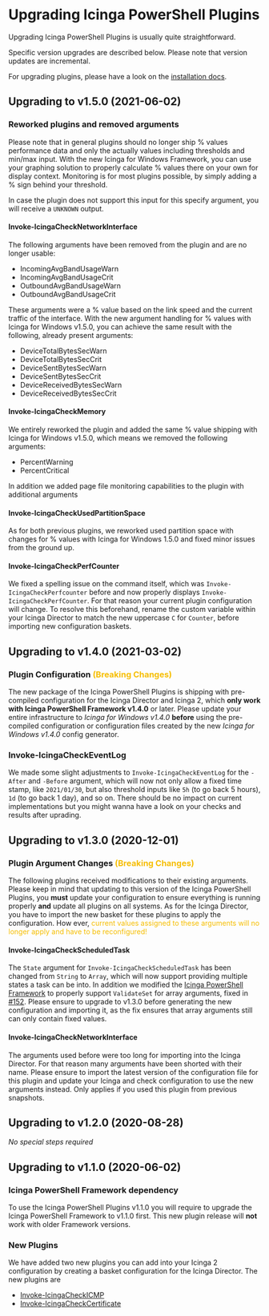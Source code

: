 # Upgrading Icinga PowerShell Plugins

Upgrading Icinga PowerShell Plugins is usually quite straightforward.

Specific version upgrades are described below. Please note that version updates are incremental.

For upgrading plugins, please have a look on the [installation docs](02-Installation.md).

## Upgrading to v1.5.0 (2021-06-02)

### Reworked plugins and removed arguments

Please note that in general plugins should no longer ship % values performance data and only the actually values including thresholds and min/max input. With the new Icinga for Windows Framework, you can use your graphing solution to properly calculate % values there on your own for display context. Monitoring is for most plugins possible, by simply adding a % sign behind your threshold.

In case the plugin does not support this input for this specify argument, you will receive a `UNKNOWN` output.

#### Invoke-IcingaCheckNetworkInterface

The following arguments have been removed from the plugin and are no longer usable:

* IncomingAvgBandUsageWarn
* IncomingAvgBandUsageCrit
* OutboundAvgBandUsageWarn
* OutboundAvgBandUsageCrit

These arguments were a % value based on the link speed and the current traffic of the interface. With the new argument handling for % values with Icinga for Windows v1.5.0, you can achieve the same result with the following, already present arguments:

* DeviceTotalBytesSecWarn
* DeviceTotalBytesSecCrit
* DeviceSentBytesSecWarn
* DeviceSentBytesSecCrit
* DeviceReceivedBytesSecWarn
* DeviceReceivedBytesSecCrit

#### Invoke-IcingaCheckMemory

We entirely reworked the plugin and added the same % value shipping with Icinga for Windows v1.5.0, which means we removed the following arguments:

* PercentWarning
* PercentCritical

In addition we added page file monitoring capabilities to the plugin with additional arguments

#### Invoke-IcingaCheckUsedPartitionSpace

As for both previous plugins, we reworked used partition space with changes for % values with Icinga for Windows 1.5.0 and fixed minor issues from the ground up.

#### Invoke-IcingaCheckPerfCounter

We fixed a spelling issue on the command itself, which was `Invoke-IcingaCheckPerfcounter` before and now properly displays `Invoke-IcingaCheckPerfCounter`. For that reason your current plugin configuration will change.
To resolve this beforehand, rename the custom variable within your Icinga Director to match the new uppercase `C` for `Counter`, before importing new configuration baskets.

## Upgrading to v1.4.0 (2021-03-02)

### Plugin Configuration <span style="color:#F6BE00">(Breaking Changes)</span>

The new package of the Icinga PowerShell Plugins is shipping with pre-compiled configuration for the Icinga Director and Icinga 2, which **only work with Icinga PowerShell Framework v1.4.0** or later. Please update your entire infrastructure to *Icinga for Windows v1.4.0* **before** using the pre-compiled configuration or configuration files created by the new *Icinga for Windows v1.4.0* config generator.

### Invoke-IcingaCheckEventLog

We made some slight adjustments to `Invoke-IcingaCheckEventLog` for the `-After` and `-Before` argument, which will now not only allow a fixed time stamp, like `2021/01/30`, but also threshold inputs like `5h` (to go back 5 hours), `1d` (to go back 1 day), and so on. There should be no impact on current implementations but you might wanna have a look on your checks and results after uprading.

## Upgrading to v1.3.0 (2020-12-01)

### Plugin Argument Changes <span style="color:#F6BE00">(Breaking Changes)</span>

The following plugins received modifications to their existing arguments. Please keep in mind that updating to this version of the Icinga PowerShell Plugins, you **must** update your configuration to ensure everything is running properly **and** update all plugins on all systems. As for the Icinga Director, you have to import the new basket for these plugins to apply the configuration. How ever, <span style="color:#F6BE00">current values assigned to these arguments will no longer apply and have to be reconfigured!</span>

#### Invoke-IcingaCheckScheduledTask

The `State` argument for `Invoke-IcingaCheckScheduledTask` has been changed from `String` to `Array`, which will now support providing multiple states a task can be into. In addition we modified the [Icinga PowerShell Framework](https://github.com/Icinga/icinga-powershell-framework) to properly support `ValidateSet` for array arguments, fixed in [#152](https://github.com/Icinga/icinga-powershell-framework/pull/152). Please ensure to upgrade to v1.3.0 before generating the new configuration and importing it, as the fix ensures that array arguments still can only contain fixed values.

#### Invoke-IcingaCheckNetworkInterface

The arguments used before were too long for importing into the Icinga Director. For that reason many arguments have been shorted with their name. Please ensure to import the latest version of the configuration file for this plugin and update your Icinga and check configuration to use the new arguments instead. Only applies if you used this plugin from previous snapshots.

## Upgrading to v1.2.0 (2020-08-28)

*No special steps required*

## Upgrading to v1.1.0 (2020-06-02)

### Icinga PowerShell Framework dependency

To use the Icinga PowerShell Plugins v1.1.0 you will require to upgrade the Icinga PowerShell Framework to v1.1.0 first. This new plugin release will **not** work with older Framework versions.

### New Plugins

We have added two new plugins you can add into your Icinga 2 configuration by creating a basket configuration for the Icinga Director. The new plugins are

* [Invoke-IcingaCheckICMP](https://icinga.com/docs/windows/latest/plugins/doc/plugins/08-Invoke-IcingaCheckICMP/)
* [Invoke-IcingaCheckCertificate](https://icinga.com/docs/windows/latest/plugins/doc/plugins/02-Invoke-IcingaCheckCertificate/)
